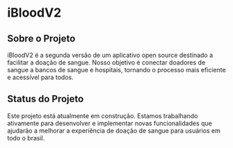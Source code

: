# iBloodV2

## Sobre o Projeto

iBloodV2 é a segunda versão de um aplicativo open source destinado a facilitar a doação de sangue. Nosso objetivo é conectar doadores de sangue a bancos de sangue e hospitais, tornando o processo mais eficiente e acessível para todos.

## Status do Projeto

Este projeto está atualmente em construção. Estamos trabalhando ativamente para desenvolver e implementar novas funcionalidades que ajudarão a melhorar a experiência de doação de sangue para usuários em todo o brasil.

